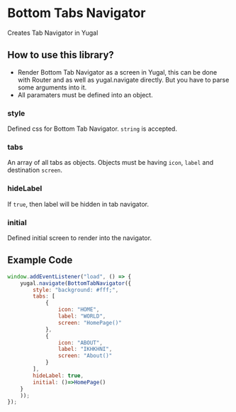 # Bottom Tabs Navigator
Creates Tab Navigator in Yugal

## How to use this library?
- Render Bottom Tab Navigator as a screen in Yugal, this can be done with Router and as well as yugal.navigate directly. But you have to parse some arguments into it.
- All paramaters must be defined into an object.
### style
Defined css for Bottom Tab Navigator. `string` is accepted.
### tabs
An array of all tabs as objects. Objects must be having `icon`, `label` and destination `screen`.
### hideLabel
If `true`, then label will be hidden in tab navigator.
### initial
Defined initial screen to render into the navigator.

## Example Code
```javascript
window.addEventListener("load", () => {
    yugal.navigate(BottomTabNavigator({
        style: "background: #fff;",
        tabs: [
            {
                icon: "HOME",
                label: "WORLD",
                screen: "HomePage()"
            },
            {
                icon: "ABOUT",
                label: "IKHKHNI",
                screen: "About()"
            }
        ],
        hideLabel: true,
        initial: ()=>HomePage()
    }
    ));
});
```

